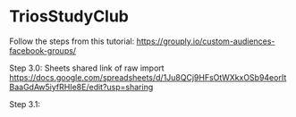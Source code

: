 # TriosStudyClub

Follow the steps from this tutorial:
https://grouply.io/custom-audiences-facebook-groups/

Step 3.0: Sheets shared link of raw import https://docs.google.com/spreadsheets/d/1Ju8QCj9HFsOtWXkxOSb94eorItBaaGdAw5iyfRHIe8E/edit?usp=sharing

Step 3.1:  